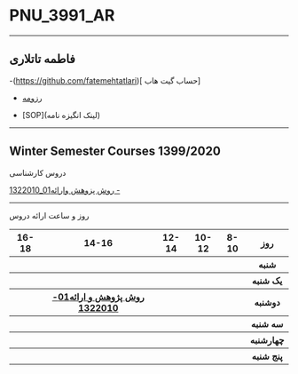 # PNU_3991_AR
--------
 فاطمه تاتلاری
---
-(https://github.com/fatemehtatlari)[ حساب گیت هاب]

- [رزومه](https://github.com/fatemehtatlari/fatemehtatlari.github.io)

- [SOP](لینک انگیزه نامه)


------------------
## Winter Semester Courses 1399/2020

دروس کارشناسی

[1322010_01روش پزوهش وارائه -]()
<br>

--------------
 روز و ساعت ارائه دروس

<table style="width:100%">
  <tr>
    <th >16-18</th>
    <th >14-16</th>
    <th >12-14</th>
    <th>10-12</th>
    <th>8-10</th>
    <th>روز</th>
  </tr>
  <tr>
    <th ></th>
    <th ></th>
    <th ></th>
    <th></th>
    <th></th>
    <th>شنبه</th>
  </tr>
   <tr>
    <th ></th>
    <th ></th>
    <th ></th>
    <th></th>
    <th ></th>
    <th>یک شنبه</th>
  </tr>
   <tr>
    <th ></th>
    <th></<th ><a  href="https://github.com/fatemehtatlari/PNU_3991_AR/tree/main/Research-And-Presentation-Methods">روش پژوهش و ارائه01-1322010</a></th>
    <th></th>
    <th></th>
    <th></th>  
    <th>دوشنبه</th>
  </tr>
   <tr>
    <th ></th>
    <th ></th>
    <th></th>
    <th></th>
    <th ></th>
    <th>سه شنبه</th>
  </tr>
   <tr>
    <th ></th>
    <th ></th>
    <th></th>
    <th></th>
     <th ></th>
    <th>چهارشنبه</th>
  </tr>
   <tr>
   <th ></th>
    <th ></th>
     <th ></th>
     <th ></th>
 <th ></th>
    <th>پنج شنبه</th>
  </tr>
</table>
